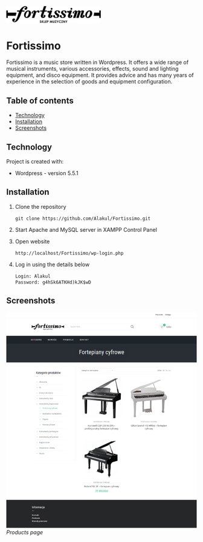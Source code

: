 <img src="./screenshots/logo.png" width="250" alt="Logo">

# Fortissimo
Fortissimo is a music store written in Wordpress. It offers a wide range of musical instruments, various accessories, effects, sound and lighting equipment, and disco equipment. It provides advice and has many years of experience in the selection of goods and equipment configuration.


## Table of contents
* [Technology](#technology)
* [Installation](#installation)
* [Screenshots](#screenshots)


## Technology
Project is created with:
* Wordpress - version 5.5.1


## Installation

1. Clone the repository
	```
	git clone https://github.com/Alakul/Fortissimo.git
	```

2. Start Apache and MySQL server in XAMPP Control Panel

3. Open website
	```
	http://localhost/Fortissimo/wp-login.php
	```

4. Log in using the details below
	```
	Login: Alakul
	Password: g4hSk6ATKHd)kJK$wD
	```

	
## Screenshots
<p>
    <img src="./screenshots/products.png" alt="Products page">
    <em>Products page</em>
</p>